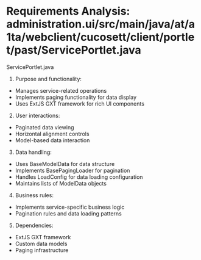 # Requirements Analysis: administration.ui/src/main/java/at/a1ta/webclient/cucosett/client/portlet/past/ServicePortlet.java

ServicePortlet.java
1. Purpose and functionality:
- Manages service-related operations
- Implements paging functionality for data display
- Uses ExtJS GXT framework for rich UI components

2. User interactions:
- Paginated data viewing
- Horizontal alignment controls
- Model-based data interaction

3. Data handling:
- Uses BaseModelData for data structure
- Implements BasePagingLoader for pagination
- Handles LoadConfig for data loading configuration
- Maintains lists of ModelData objects

4. Business rules:
- Implements service-specific business logic
- Pagination rules and data loading patterns

5. Dependencies:
- ExtJS GXT framework
- Custom data models
- Paging infrastructure